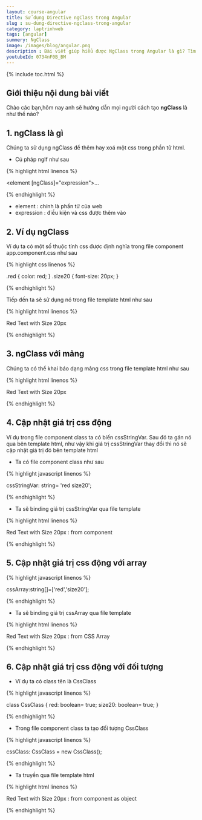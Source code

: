 ```yaml
---
layout: course-angular
title: Sử dụng Directive ngClass trong Angular
slug : su-dung-directive-ngclass-trong-angular
category: laptrinhweb
tags: [angular]
summery: NgClass 
image: /images/blog/angular.png
description : Bài viết giúp hiểu được NgClass trong Angular là gì? Tìm hiểu NgClass được sử dụng với mục đích và trong trường hợp nào khi lập trình web. Hướng dẫn cách thực hiện cú pháp NgClass trong Angular cũng như cách thao tác NgClass với mảng, cập nhật giá trị css động, css động với array, css động với đối tượng. Ngoài ra còn kèm theo hình ảnh ví dụ minh hoạ về cách làm directive NgClass trong Angular.
youtubeId: 0734nF0B_BM
---
```


{% include toc.html %}

## **Giới thiệu nội dung bài viết**

Chào các bạn,hôm nay anh sẽ hướng dẫn mọi người cách tạo <b>ngClass</b> là như thế nào? 

## **1. ngClass là gì**

Chúng ta sử dụng ngClass để thêm hay xoá một css trong phần tử html.

- Cú pháp ngIf như sau

{% highlight html  linenos %}

<element [ngClass]="expression">...</element>

{% endhighlight %}

- element : chính là phần tử của web
- expression : điều kiện và css được thêm vào


## **2. Ví dụ ngClass**

Ví dụ ta có một số thuộc tính css được định nghĩa trong file component app.component.css như sau

{% highlight css  linenos %}

.red { color: red; }
.size20 { font-size: 20px; }

{% endhighlight %}


Tiếp đến ta sẽ sử dụng nó trong file template html như sau

{% highlight html  linenos %}

<div [ngClass]="'red size20'"> Red Text with Size 20px </div>

{% endhighlight %}

## **3. ngClass với mảng**

Chúng ta có thể khai báo dạng mảng css trong file template html như sau

{% highlight html  linenos %}

<div [ngClass]="['red','size20']">Red Text with Size 20px </div>

{% endhighlight %}

## **4. Cập nhật giá trị css động**

Ví dụ trong file component class ta có biến cssStringVar. Sau đó ta gán nó qua bên template html, như vậy khi giá trị cssStringVar thay đổi thì nó sẽ cập nhật giá trị đó bên template html

- Ta có file component class như sau

{% highlight javascript  linenos %}

cssStringVar: string= 'red size20';

{% endhighlight %}

- Ta sẽ binding giá trị cssStringVar qua file template

{% highlight html  linenos %}

<div class="row">     
   <div [ngClass]="cssStringVar">Red Text with Size 20px : from component     </div> 
</div>

{% endhighlight %}

## **5. Cập nhật giá trị css động với array**

{% highlight javascript  linenos %}

cssArray:string[]=['red','size20']; 

{% endhighlight %}

- Ta sẽ binding giá trị cssArray qua file template

{% highlight html  linenos %}

<div class="row">
  <div [ngClass]="cssArray">
    Red Text with Size 20px  : from CSS Array
  </div>
</div>

{% endhighlight %}

## **6. Cập nhật giá trị css động với đối tượng**

- Ví dụ ta có class tên là CssClass

{% highlight javascript  linenos %}

class CssClass {
  red: boolean= true;
  size20: boolean= true; 
}

{% endhighlight %}

- Trong file component class ta tạo đối tượng CssClass

{% highlight javascript  linenos %}

cssClass: CssClass = new CssClass();

{% endhighlight %}

- Ta truyền qua file template html

{% highlight html  linenos %}

<div class="row">     
  <div [ngClass]="cssClass"> Red Text with Size 20px : from component as object</div> 
</div>

{% endhighlight %}









